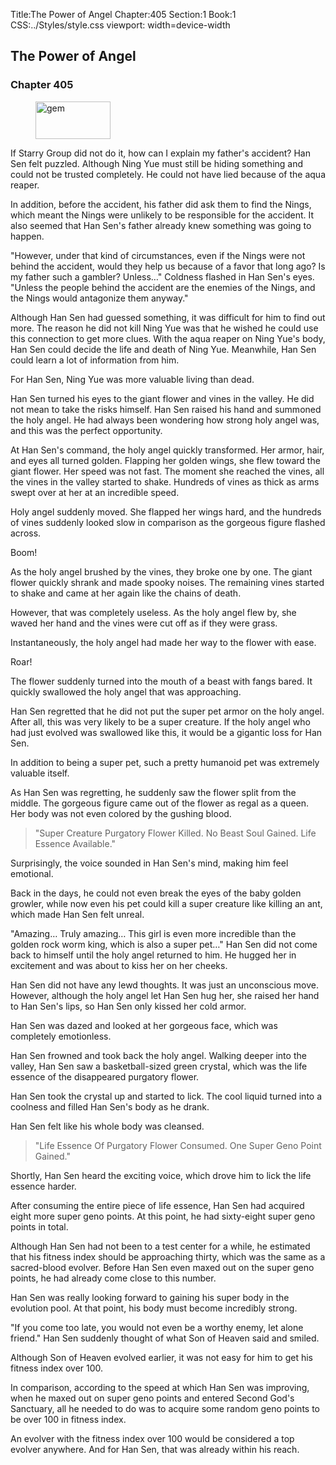 Title:The Power of Angel 
Chapter:405 
Section:1 
Book:1 
CSS:../Styles/style.css 
viewport: width=device-width
  
## The Power of Angel
### Chapter 405
  
<figure>
	<img src="../Images/gem.gif" alt="gem" id="gem" width="120" height="60" />
</figure>
  

  
If Starry Group did not do it, how can I explain my father's accident? Han Sen felt puzzled. Although Ning Yue must still be hiding something and could not be trusted completely. He could not have lied because of the aqua reaper.

In addition, before the accident, his father did ask them to find the Nings, which meant the Nings were unlikely to be responsible for the accident. It also seemed that Han Sen's father already knew something was going to happen.

"However, under that kind of circumstances, even if the Nings were not behind the accident, would they help us because of a favor that long ago? Is my father such a gambler? Unless…" Coldness flashed in Han Sen's eyes. "Unless the people behind the accident are the enemies of the Nings, and the Nings would antagonize them anyway."

Although Han Sen had guessed something, it was difficult for him to find out more. The reason he did not kill Ning Yue was that he wished he could use this connection to get more clues. With the aqua reaper on Ning Yue's body, Han Sen could decide the life and death of Ning Yue. Meanwhile, Han Sen could learn a lot of information from him.

For Han Sen, Ning Yue was more valuable living than dead.

Han Sen turned his eyes to the giant flower and vines in the valley. He did not mean to take the risks himself. Han Sen raised his hand and summoned the holy angel. He had always been wondering how strong holy angel was, and this was the perfect opportunity.

At Han Sen's command, the holy angel quickly transformed. Her armor, hair, and eyes all turned golden. Flapping her golden wings, she flew toward the giant flower. Her speed was not fast. The moment she reached the vines, all the vines in the valley started to shake. Hundreds of vines as thick as arms swept over at her at an incredible speed.

Holy angel suddenly moved. She flapped her wings hard, and the hundreds of vines suddenly looked slow in comparison as the gorgeous figure flashed across.

Boom!

As the holy angel brushed by the vines, they broke one by one. The giant flower quickly shrank and made spooky noises. The remaining vines started to shake and came at her again like the chains of death.

However, that was completely useless. As the holy angel flew by, she waved her hand and the vines were cut off as if they were grass.

Instantaneously, the holy angel had made her way to the flower with ease.

Roar!

The flower suddenly turned into the mouth of a beast with fangs bared. It quickly swallowed the holy angel that was approaching.

Han Sen regretted that he did not put the super pet armor on the holy angel. After all, this was very likely to be a super creature. If the holy angel who had just evolved was swallowed like this, it would be a gigantic loss for Han Sen.

In addition to being a super pet, such a pretty humanoid pet was extremely valuable itself.

As Han Sen was regretting, he suddenly saw the flower split from the middle. The gorgeous figure came out of the flower as regal as a queen. Her body was not even colored by the gushing blood.

> "Super Creature Purgatory Flower Killed. No Beast Soul Gained. Life Essence Available."

Surprisingly, the voice sounded in Han Sen's mind, making him feel emotional.

Back in the days, he could not even break the eyes of the baby golden growler, while now even his pet could kill a super creature like killing an ant, which made Han Sen felt unreal.

"Amazing… Truly amazing… This girl is even more incredible than the golden rock worm king, which is also a super pet…" Han Sen did not come back to himself until the holy angel returned to him. He hugged her in excitement and was about to kiss her on her cheeks.

Han Sen did not have any lewd thoughts. It was just an unconscious move. However, although the holy angel let Han Sen hug her, she raised her hand to Han Sen's lips, so Han Sen only kissed her cold armor.

Han Sen was dazed and looked at her gorgeous face, which was completely emotionless.

Han Sen frowned and took back the holy angel. Walking deeper into the valley, Han Sen saw a basketball-sized green crystal, which was the life essence of the disappeared purgatory flower.

Han Sen took the crystal up and started to lick. The cool liquid turned into a coolness and filled Han Sen's body as he drank.

Han Sen felt like his whole body was cleansed.

> "Life Essence Of Purgatory Flower Consumed. One Super Geno Point Gained."

Shortly, Han Sen heard the exciting voice, which drove him to lick the life essence harder.

After consuming the entire piece of life essence, Han Sen had acquired eight more super geno points. At this point, he had sixty-eight super geno points in total.

Although Han Sen had not been to a test center for a while, he estimated that his fitness index should be approaching thirty, which was the same as a sacred-blood evolver. Before Han Sen even maxed out on the super geno points, he had already come close to this number.

Han Sen was really looking forward to gaining his super body in the evolution pool. At that point, his body must become incredibly strong.

"If you come too late, you would not even be a worthy enemy, let alone friend." Han Sen suddenly thought of what Son of Heaven said and smiled.

Although Son of Heaven evolved earlier, it was not easy for him to get his fitness index over 100.

In comparison, according to the speed at which Han Sen was improving, when he maxed out on super geno points and entered Second God's Sanctuary, all he needed to do was to acquire some random geno points to be over 100 in fitness index.

An evolver with the fitness index over 100 would be considered a top evolver anywhere. And for Han Sen, that was already within his reach.